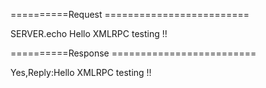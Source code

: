 ==========Request =========================

<?xml version="1.0" encoding="ISO-8859-1"?>
<methodCall>
   <methodName>SERVER.echo</methodName>
   <params>
      <param>
         <value>Hello XMLRPC testing !!</value>
      </param>
   </params>
</methodCall>

==========Response =========================

<?xml version="1.0" encoding="ISO-8859-1"?>
<methodResponse>
   <params>
      <param>
         <value>Yes,Reply:Hello XMLRPC testing !!</value>
      </param>
   </params>
</methodResponse>
